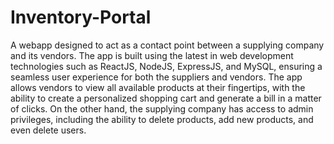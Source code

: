 # Inventory-Portal
A webapp designed to act as a contact point between a supplying company and its vendors. The app is built using the latest in web development technologies such as ReactJS, NodeJS, ExpressJS, and MySQL, ensuring a seamless user experience for both the suppliers and vendors. The app allows vendors to view all available products at their fingertips, with the ability to create a personalized shopping cart and generate a bill in a matter of clicks. On the other hand, the supplying company has access to admin privileges, including the ability to delete products, add new products, and even delete users.
